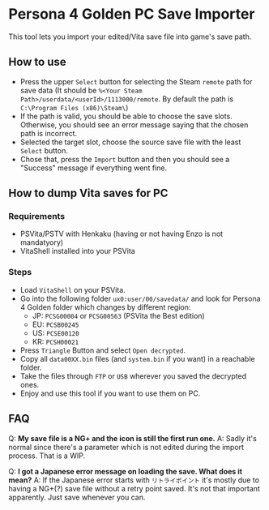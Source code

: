 # Persona 4 Golden PC Save Importer

This tool lets you import your edited/Vita save file into game's save path.

## How to use

- Press the upper `Select` button for selecting the Steam `remote` path for save data (It should be `%<Your Steam Path>/userdata/<userId>/1113000/remote`. By default the path is `C:\Program Files (x86)\Steam\`)
- If the path is valid, you should be able to choose the save slots. Otherwise, you should see an error message saying that the chosen path is incorrect.
- Selected the target slot, choose the source save file with the least `Select` button.
- Chose that, press the `Import` button and then you should see a "Success" message if everything went fine.

## How to dump Vita saves for PC

### Requirements

- PSVita/PSTV with Henkaku (having or not having Enzo is not mandatyory)
- VitaShell installed into your PSVita

### Steps

- Load `VitaShell` on your PSVita.
- Go into the following folder `ux0:user/00/savedata/` and look for Persona 4 Golden folder which changes by different region:
	- JP: `PCSG00004` or `PCSG00563` (PSVita the Best edition)
	- EU: `PCSB00245`
	- US: `PCSE00120`
	- KR: `PCSH00021`
- Press `Triangle` Button and select `Open decrypted`.
- Copy all `data00XX.bin` files (and `system.bin` if you want) in a reachable folder.
- Take the files through `FTP` or `USB` wherever you saved the decrypted ones.
- Enjoy and use this tool if you want to use them on PC.	

## FAQ

Q: **My save file is a NG+ and the icon is still the first run one.**
A: Sadly it's normal since there's a parameter which is not edited during the import process. That is a WIP.

Q: **I got a Japanese error message on loading the save. What does it mean?**
A: If the Japanese error starts with `リトライポイント` it's mostly due to having a NG+(?) save file without a retry point saved. It's not that important apparently. Just save whenever you can.